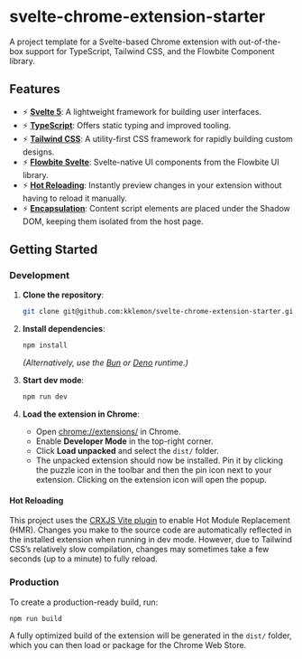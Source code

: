 # svelte-chrome-extension-starter

A project template for a Svelte-based Chrome extension with out-of-the-box support for TypeScript, Tailwind CSS, and the Flowbite Component library.

## Features

- :zap: **[Svelte 5](https://svelte.dev/)**: A lightweight framework for building user interfaces.  
- :zap: **[TypeScript](https://www.typescriptlang.org/)**: Offers static typing and improved tooling.  
- :zap: **[Tailwind CSS](https://tailwindcss.com/)**: A utility-first CSS framework for rapidly building custom designs.  
- :zap: **[Flowbite Svelte](https://flowbite-svelte.com/)**: Svelte-native UI components from the Flowbite UI library.  
- :zap: **[Hot Reloading](https://crxjs.dev/vite-plugin/)**: Instantly preview changes in your extension without having to reload it manually.  
- :zap: **[Encapsulation](https://developer.mozilla.org/en-US/docs/Web/API/Web_components/Using_shadow_DOM)**: Content script elements are placed under the Shadow DOM, keeping them isolated from the host page.  

## Getting Started

### Development

1. **Clone the repository**:

   ```bash
   git clone git@github.com:kklemon/svelte-chrome-extension-starter.git
   ```

2. **Install dependencies**:

   ```bash
   npm install
   ```
   *(Alternatively, use the [Bun](https://bun.sh/) or [Deno](https://deno.com/) runtime.)*

3. **Start dev mode**:

   ```bash
   npm run dev
   ```

4. **Load the extension in Chrome**:
   - Open [chrome://extensions/](chrome://extensions/) in Chrome.
   - Enable **Developer Mode** in the top-right corner.
   - Click **Load unpacked** and select the `dist/` folder.
   - The unpacked extension should now be installed. Pin it by clicking the puzzle icon in the toolbar and then the pin icon next to your extension. Clicking on the extension icon will open the popup.

#### Hot Reloading

This project uses the [CRXJS Vite plugin](https://crxjs.dev/vite-plugin/) to enable Hot Module Replacement (HMR). Changes you make to the source code are automatically reflected in the installed extension when running in dev mode. However, due to Tailwind CSS’s relatively slow compilation, changes may sometimes take a few seconds (up to a minute) to fully reload.

### Production

To create a production-ready build, run:

```bash
npm run build
```

A fully optimized build of the extension will be generated in the `dist/` folder, which you can then load or package for the Chrome Web Store.
